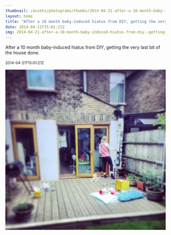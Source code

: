 ```yaml
---
thumbnail: /assets/photograms/thumbs/2014-04-21-after-a-10-month-baby-induced-hiatus-from-diy--getting-the-very-last-bit-of-the-house-done-.jpg
layout: home
title: "After a 10 month baby-induced hiatus from DIY, getting the very last bit of the house done."
date: 2014-04-21T15:01:21Z
img: 2014-04-21-after-a-10-month-baby-induced-hiatus-from-diy--getting-the-very-last-bit-of-the-house-done-.jpg
---
```


After a 10 month baby-induced hiatus from DIY, getting the very last bit of the house done.

<small>2014-04-21T15:01:21Z</small>

![After a 10 month baby-induced hiatus from DIY, getting the very last bit of the house done.](/assets/photograms/original/2014-04-21-after-a-10-month-baby-induced-hiatus-from-diy--getting-the-very-last-bit-of-the-house-done-.jpg)
